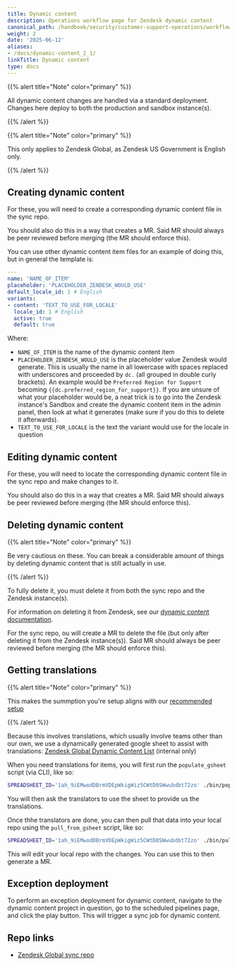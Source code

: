 ```yaml
---
title: Dynamic content
description: Operations workflow page for Zendesk dynamic content
canonical_path: /handbook/security/customer-support-operations/workflows/zendesk/dynamic-content
weight: 2
date: '2025-06-12'
aliases:
- /docs/dynamic-content_2_1/
linkTitle: Dynamic content
type: docs
---
```


{{% alert title="Note" color="primary" %}}

All dynamic content changes are handled via a standard deployment. Changes here deploy to both the production and sandbox instance(s).

{{% /alert %}}

{{% alert title="Note" color="primary" %}}

This only applies to Zendesk Global, as Zendesk US Government is English only.

{{% /alert %}}

## Creating dynamic content

For these, you will need to create a corresponding dynamic content file in the sync repo.

You should also do this in a way that creates a MR. Said MR should always be peer reviewed before merging (the MR should enforce this).

You can use other dynamic content item files for an example of doing this, but in general the template is:

```yaml
---
name: 'NAME_OF_ITEM'
placeholder: 'PLACEHOLDER_ZENDESK_WOULD_USE'
default_locale_id: 1 # English
variants:
- content: 'TEXT_TO_USE_FOR_LOCALE'
  locale_id: 1 # English
  active: true
  default: true
```

Where:

- `NAME_OF_ITEM` is the name of the dynamic content item
- `PLACEHOLDER_ZENDESK_WOULD_USE` is the placeholder value Zendesk would generate. This is usually the name in all lowercase with spaces replaced with underscores and proceeded by `dc.` (all grouped in double curly brackets). An example would be `Preferred Region for Support` becoming `{{dc.preferred_region_for_support}}`. If you are unsure of what your placeholder would be, a neat trick is to go into the Zendesk instance's Sandbox and create the dynamic content item in the admin panel, then look at what it generates (make sure if you do this to delete it afterwards).
- `TEXT_TO_USE_FOR_LOCALE` is the text the variant would use for the locale in question

## Editing dynamic content

For these, you will need to locate the corresponding dynamic content file in the sync repo and make changes to it.

You should also do this in a way that creates a MR. Said MR should always be peer reviewed before merging (the MR should enforce this).

## Deleting dynamic content

{{% alert title="Note" color="primary" %}}

Be very cautious on these. You can break a considerable amount of things by deleting dynamic content that is still actually in use.

{{% /alert %}}

To fully delete it, you must delete it from both the sync repo and the Zendesk instance(s).

For information on deleting it from Zendesk, see our [dynamic content documentation](../../docs/zendesk/dynamic-content).

For the sync repo, ou will create a MR to delete the file (but only after deleting it from the Zendesk instance(s)). Said MR should always be peer reviewed before merging (the MR should enforce this).

## Getting translations

{{% alert title="Note" color="primary" %}}

This makes the summption you're setup aligns with our [recommended setup](../../docs/recommended-setup)

{{% /alert %}}

Because this involves translations, which usually involve teams other than our own, we use a dynamically generated google sheet to assist with translations: [Zendesk Global Dynamic Content List](https://docs.google.com/spreadsheets/d/1ah_9iEMwodDBrmVDEpWkigWiz5CWtD0SWwubdbt72zo/edit?usp=sharing) (internal only)

When you need translations for items, you will first run the `populate_gsheet` script (via CLI), like so:

```bash
SPREADSHEET_ID='1ah_9iEMwodDBrmVDEpWkigWiz5CWtD0SWwubdbt72zo' ./bin/populate_gsheet
```

You will then ask the translators to use the sheet to provide us the translations.

Once thhe translators are done, you can then pull that data into your local repo using the `pull_from_gsheet` script, like so:

```bash
SPREADSHEET_ID='1ah_9iEMwodDBrmVDEpWkigWiz5CWtD0SWwubdbt72zo' ./bin/pull_from_gsheet
```

This will edit your local repo with the changes. You can use this to then generate a MR.

## Exception deployment

To perform an exception deployment for dynamic content, navigate to the dynamic content project in question, go to the scheduled pipelines page, and click the play button. This will trigger a sync job for dynamic content.

## Repo links

- [Zendesk Global sync repo](https://gitlab.com/gitlab-support-readiness/zendesk-global/dynamic-content)
